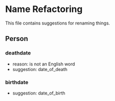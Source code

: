 
Name Refactoring
=================

This file contains suggestions for renaming things.


Person
-------

### deathdate

* reason: is not an English word
* suggestion:  date_of_death

### birthdate

* suggestion: date_of_birth

